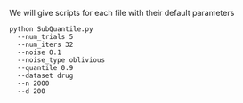 We will give scripts for each file with their default parameters
```
python SubQuantile.py
  --num_trials 5
  --num_iters 32
  --noise 0.1
  --noise_type oblivious
  --quantile 0.9
  --dataset drug
  --n 2000
  --d 200
```
